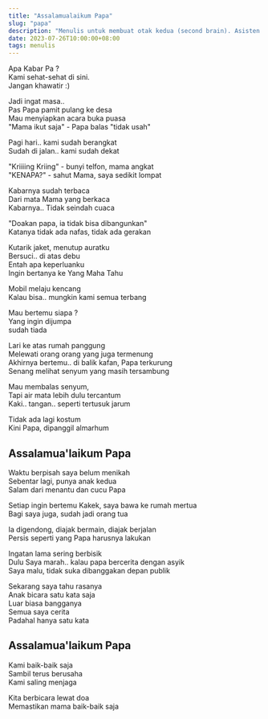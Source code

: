 ```yaml
---  
title: "Assalamualaikum Papa"  
slug: "papa"
description: "Menulis untuk membuat otak kedua (second brain). Asisten untuk membantu kamu berpikir"
date: 2023-07-26T10:00:00+08:00
tags: menulis
---
```


Apa Kabar Pa ?  
Kami sehat-sehat di sini.  
Jangan khawatir :)

Jadi ingat masa..  
Pas Papa pamit pulang ke desa  
Mau menyiapkan acara buka puasa   
"Mama ikut saja" - Papa balas "tidak usah"  

Pagi hari.. kami sudah berangkat  
Sudah di jalan.. kami sudah dekat  

"Kriiiing Kriing" - bunyi telfon, mama angkat  
"KENAPA?" - sahut Mama, saya sedikit lompat  

Kabarnya sudah terbaca   
Dari mata Mama yang berkaca  
Kabarnya.. Tidak seindah cuaca  

"Doakan papa, ia tidak bisa dibangunkan"  
Katanya tidak ada nafas, tidak ada gerakan  

Kutarik jaket, menutup auratku  
Bersuci.. di atas debu  
Entah apa keperluanku  
Ingin bertanya ke Yang Maha Tahu  

Mobil melaju kencang  
Kalau bisa.. mungkin kami semua terbang  

Mau bertemu siapa ?  
Yang ingin dijumpa  
sudah tiada  

Lari ke atas rumah panggung  
Melewati orang orang yang juga termenung  
Akhirnya bertemu.. di balik kafan, Papa terkurung  
Senang melihat senyum yang masih tersambung  

Mau membalas senyum,  
Tapi air mata lebih dulu tercantum  
Kaki.. tangan.. seperti tertusuk jarum  

Tidak ada lagi kostum  
Kini Papa, dipanggil almarhum  

## Assalamua'laikum Papa  

Waktu berpisah saya belum menikah  
Sebentar lagi, punya anak kedua  
Salam dari menantu dan cucu Papa  

Setiap ingin bertemu Kakek, saya bawa ke rumah mertua  
Bagi saya juga, sudah jadi orang tua  

Ia digendong, diajak bermain, diajak berjalan  
Persis seperti yang Papa harusnya lakukan  

Ingatan lama sering berbisik  
Dulu Saya marah.. kalau papa bercerita dengan asyik  
Saya malu, tidak suka dibanggakan depan publik  

Sekarang saya tahu rasanya  
Anak bicara satu kata saja  
Luar biasa bangganya  
Semua saya cerita  
Padahal hanya satu kata  

## Assalamua'laikum Papa  

Kami baik-baik saja  
Sambil terus berusaha  
Kami saling menjaga  

Kita berbicara lewat doa  
Memastikan mama baik-baik saja  
